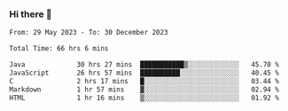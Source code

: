 ### Hi there 👋

<!--START_SECTION:waka-->

```txt
From: 29 May 2023 - To: 30 December 2023

Total Time: 66 hrs 6 mins

Java             30 hrs 27 mins  ███████████▒░░░░░░░░░░░░░   45.70 %
JavaScript       26 hrs 57 mins  ██████████░░░░░░░░░░░░░░░   40.45 %
C                2 hrs 17 mins   █░░░░░░░░░░░░░░░░░░░░░░░░   03.44 %
Markdown         1 hr 57 mins    ▓░░░░░░░░░░░░░░░░░░░░░░░░   02.94 %
HTML             1 hr 16 mins    ▒░░░░░░░░░░░░░░░░░░░░░░░░   01.92 %
```

<!--END_SECTION:waka-->
<!--
**the-beef-calculator/the-beef-calculator** is a ✨ _special_ ✨ repository because its `README.md` (this file) appears on your GitHub profile.

Here are some ideas to get you started:

- 🔭 I’m currently working on ...
- 🌱 I’m currently learning ...
- 👯 I’m looking to collaborate on ...
- 🤔 I’m looking for help with ...
- 💬 Ask me about ...
- 📫 How to reach me: ...
- 😄 Pronouns: ...
- ⚡ Fun fact: ...
-->
